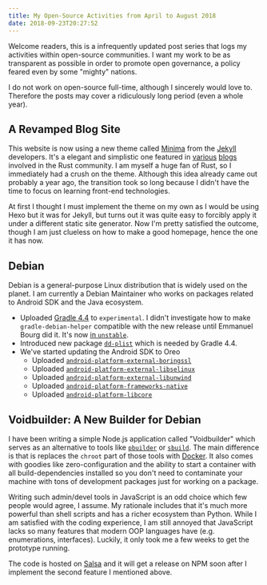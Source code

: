 ```yaml
---
title: My Open-Source Activities from April to August 2018
date: 2018-09-23T20:27:52
---
```


Welcome readers, this is a infrequently updated post series that logs my activities within open-source communities. I want my work to be as transparent as possible in order to promote open governance, a policy feared even by some "mighty" nations.

I do not work on open-source full-time, although I sincerely would love to. Therefore the posts may cover a ridiculously long period (even a whole year).

## A Revamped Blog Site

This website is now using a new theme called [Minima](https://github.com/jekyll/minima) from the [Jekyll](https://jekyllrb.com) developers. It's a elegant and simplistic one featured in [various](https://this-week-in-rust.org) [blogs](https://rustwasm.github.io) involved in the Rust community. I am myself a huge fan of Rust, so I immediately had a crush on the theme. Although this idea already came out probably a year ago, the transition took so long because I didn't have the time to focus on learning front-end technologies.

At first I thought I must implement the theme on my own as I would be using Hexo but it was for Jekyll, but turns out it was quite easy to forcibly apply it under a different static site generator. Now I'm pretty satisfied the outcome, though I am just clueless on how to make a good homepage, hence the one it has now.

## Debian

Debian is a general-purpose Linux distribution that is widely used on the planet. I am currently a Debian Maintainer who works on packages related to Android SDK and the Java ecosystem.

* Uploaded [Gradle 4.4](https://tracker.debian.org/news/958426/accepted-gradle-44-1-source-into-experimental) to `experimental`. I didn't investigate how to make `gradle-debian-helper` compatible with the new release until Emmanuel Bourg did it. It's now [in `unstable`](https://tracker.debian.org/news/987997/accepted-gradle-44-2-source-into-unstable).
* Introduced new package [`dd-plist`](https://packages.debian.org/sid/libdd-plist-java) which is needed by Gradle 4.4.
* We've started updating the Android SDK to Oreo
  * Uploaded [`android-platform-external-boringssl`](https://tracker.debian.org/news/979030/accepted-android-platform-external-boringssl-810r23-1-source-amd64-into-unstable-unstable)
  * Uploaded [`android-platform-external-libselinux`](https://tracker.debian.org/news/969349/accepted-android-platform-external-libselinux-810r23-1-source-amd64-into-experimental-experimental)
  * Uploaded [`android-platform-external-libunwind`](https://tracker.debian.org/news/959286/accepted-android-platform-external-libunwind-810r23-1-source-into-experimental)
  * Uploaded [`android-platform-frameworks-native`](https://tracker.debian.org/news/959450/accepted-android-platform-frameworks-native-1810r23-1-source-into-experimental)
  * Uploaded [`android-platform-libcore`](https://tracker.debian.org/news/964503/accepted-android-platform-libcore-810r23-1-source-into-experimental)

## Voidbuilder: A New Builder for Debian

I have been writing a simple Node.js application called "Voidbuilder" which serves as an alternative to tools like [`pbuilder`](https://packages.debian.org/unstable/pbuilder) or [`sbuild`](https://wiki.debian.org/sbuild). The main difference is that is replaces the `chroot` part of those tools with [Docker](https://docker.com). It also comes with goodies like zero-configuration and the ability to start a container with all build-dependencies installed so you don't need to contaminate your machine with tons of development packages just for working on a package.

Writing such admin/devel tools in JavaScript is an odd choice which few people would agree, I assume. My rationale includes that it's much more powerful than shell scripts and has a richer ecosystem than Python. While I am satisfied with the coding experience, I am still annoyed that JavaScript lacks so many features that modern OOP languages have (e.g. enumerations, interfaces). Luckily, it only took me a few weeks to get the prototype running.

The code is hosted on [Salsa](https://salsa.debian.org/seamlik-guest/voidbuilder) and it will get a release on NPM soon after I implement the second feature I mentioned above.